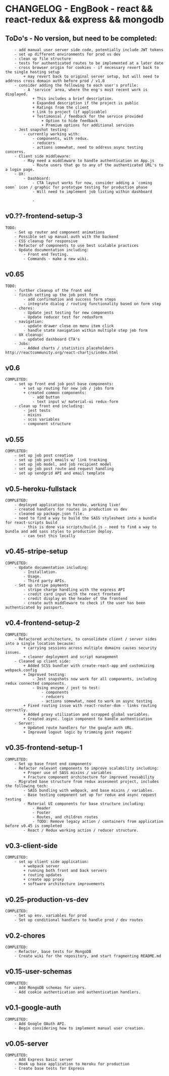 # CHANGELOG - EngBook - react && react-redux && express && mongodb

## ToDo's - No version, but need to be completed:

        - add manual user server side code, potentially include JWT tokens
        - set up different environments for prod vs dev
        - clean up file structure
        - tests for authenticated routes to be implemented at a later date
        - cross browser origin for cookies - if necessary revert back to the single hosting setup
            + may revert back to original server setup, but will need to address cross domain auth before prod / v1.0
        - consider adding the following to each user's profile:
            - A 'service' area, where the eng's most recent work is displayed.
                + This includes a brief description.
                + Expanded description if the project is public
                + Ratings from the client
                + Link to project (if applicable)
                + Testimonial / feedback for the service provided
                    + Option to hide feedback
                    + Premium options for additional services
        - Jest snapshot testing:
            - currently working with:
                - components, with redux.
                - reducers
                - actions somewhat, need to address async testing concerns.
        - Client side middleware:
            - May need a middleware to handle authentication on App.js
                - Route users that go to any of the authenticated URL's to a login page.
        - UX:
            - Dashboard:
                - CTA layout works for now, consider adding a `coming soon` icon / graphic for prototype testing for production phase
                - Will need to implement job listing within dashboard
            
                - 

## v0.??-frontend-setup-3

    TODO:
        - Set up router and component animations
        - Possible set up manual auth with the backend
        - CSS cleanup for responsive
        - Refactor of components to use best scalable practices
        - Update documentation including:
            - Front end Testing.
            - Commands - make a new wiki.

## v0.65
    TODO:
        - further cleanup of the front end
        - finish setting up the job post form
            - add confirmation and success form steps
            - integrate dialog / routing functionality based on form step
        - chores:
            - Update jest testing for new components
            - Update reducer test for reduxForm
        - navigation:
            - update drawer close on menu item click
            - handle state navigation within multiple step job form
        - UX cleanup:
            - updated dashboard CTA's
        - Jobs:
            - Added charts / statistics placeholders http://reactcommunity.org/react-chartjs/index.html

## v0.6
    COMPLETED:
        - set up front end job post base components:
            + set up routing for new job / jobs form
            + created common components:
                - add button
                - text input w/ material-ui redux-form
        - clean up front end including:
            - jest tests
            - mixins
            - scss variables
            - component structure

## v0.55
    COMPLETED:
        - set up job post creation
        - set up job post emails w/ link tracking
        - set up job model, and job recipient model
        - set up job post route and request handling
        - set up sendgrid API and email template

## v0.5-heroku-fullstack

    COMPLETED:
        - deployed application to heroku, working live!
        - created handlers for routes in production vs dev
        - cleaned up package.json file.
        - need to find a way to build the SASS stylesheet into a bundle for react-scripts build
            - this is done via scripts/build.js - need to find a way to bundle and add sass styles to production deploy.
            - can test this locally

## v0.45-stripe-setup

    COMPLETED:
        - Update documentation including:
            - Installation.
            - Usage.
            - Third party APIs.
        - Set up stripe payments
            - stripe charge handling with the express API
            - credit card input with the react frontend
            - credit display on the header of the frontend
            - create auth middleware to check if the user has been authenticated by passport.

## v0.4-frontend-setup-2

    COMPLETED:
        - Refactored architecture, to consolidate client / server sides into a single location because:
            + carrying sessions across multiple domains causes security issues.
            + cleaner deployment and script management
        - Cleaned up client side:
            + Added SCSS bundler with create-react-app and customizing webpack.config
            + Improved testing:
                - Jest snapshots now work for all components, including redux connected components.
                - Using enzyme / jest to test:
                    - components
                    - reducers
                    - actions somewhat, need to work on async testing
            + Fixed routing issue with react-router-dom - links routing correctly.
            + Added proxy utilization and scrapped global variables.
            + Created async. login component to handle authentication
        - Server:
            + Updated route handlers for the google auth URL.
            + Improved logout logic by trimming post request

## v0.35-frontend-setup-1

    COMPLETED:
        - Set up base front end components
        - Refactor relevant components to improve scalability including:
            + Proper use of SASS mixins / variables
            + Fracture component architecture for improved reusability
        - Migrated base structure from redux assesment project, includes the following tech:
            - SASS bundling with webpack, and base mixins / variables.
            - Base testing component set up for redux and async request testing
            - Material UI components for base structure including:
                - Header
                - Footer
                - Routes, and children routes
                - TODO: Remove legacy action / containers from application before v0.45 is completed
            - React / Redux working action / reducer structure.

## v0.3-client-side

    COMPLETED:
        - set up client side application:
            + webpack server
            + running both front and back servers
            + routing updates
            + create app proxy
            + software architecture improvements

## v0.25-production-vs-dev

    COMPLETED:
        - Set up env. variables for prod
        - Set up conditional handlers to handle prod / dev routes

## v0.2-chores

    COMPLETED:
        - Refactor, base tests for MongoDB
        - Create wiki for the repository, and start fragmenting README.md

## v0.15-user-schemas

    COMPLETED:
        - Add MongoDB schemas for users.
        - Add cookie authentication and authentication handlers.

## v0.1-google-auth

    COMPLETED:
        - Add Google OAuth API.
        - Begin considering how to implement manual user creation.

## v0.05-server

    COMPLETED:
        - Add Express basic server
        - Hook up base application to Heroku for production
        - Create base tests for Express
